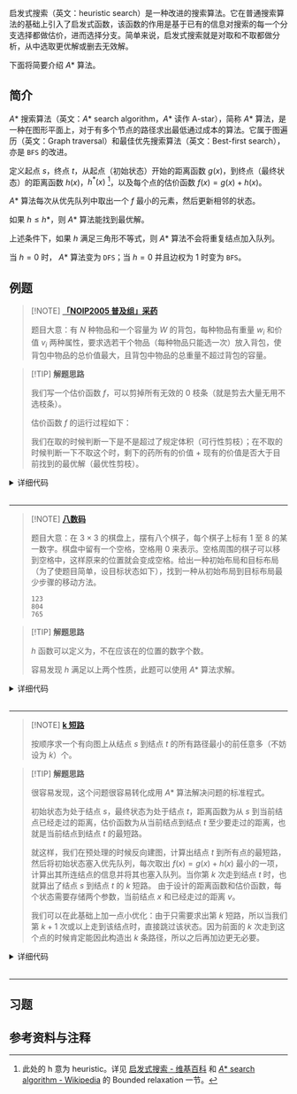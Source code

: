 启发式搜索（英文：heuristic search）是一种改进的搜索算法。它在普通搜索算法的基础上引入了启发式函数，该函数的作用是基于已有的信息对搜索的每一个分支选择都做估价，进而选择分支。简单来说，启发式搜索就是对取和不取都做分析，从中选取更优解或删去无效解。


下面将简要介绍 $A*$ 算法。

## 简介

$A*$ 搜索算法（英文：$A*$ search algorithm，$A*$ 读作 A-star），简称 $A*$ 算法，是一种在图形平面上，对于有多个节点的路径求出最低通过成本的算法。它属于图遍历（英文：Graph traversal）和最佳优先搜索算法（英文：Best-first search），亦是 `BFS` 的改进。

定义起点 $s$，终点 $t$，从起点（初始状态）开始的距离函数 $g(x)$，到终点（最终状态）的距离函数 $h(x)$，$h^{\ast}(x)$ [^note1]，以及每个点的估价函数 $f(x)=g(x)+h(x)$。

  $A*$ 算法每次从优先队列中取出一个 $f$ 最小的元素，然后更新相邻的状态。

如果 $h\leq h*$，则 $A*$ 算法能找到最优解。

上述条件下，如果 $h$ 满足三角形不等式，则 $A*$ 算法不会将重复结点加入队列。

当 $h=0$ 时， $A*$ 算法变为 `DFS`；当 $h=0$ 并且边权为 $1$ 时变为 `BFS`。

## 例题

> [!NOTE] **[「NOIP2005 普及组」采药](https://www.luogu.com.cn/problem/P1048)**
> 
> 题目大意：有 $N$ 种物品和一个容量为 $W$ 的背包，每种物品有重量 $w_i$ 和价值 $v_i$ 两种属性，要求选若干个物品（每种物品只能选一次）放入背包，使背包中物品的总价值最大，且背包中物品的总重量不超过背包的容量。

> [!TIP] **解题思路**
> 
> 我们写一个估价函数 $f$，可以剪掉所有无效的 $0$ 枝条（就是剪去大量无用不选枝条）。
> 
> 估价函数 $f$ 的运行过程如下：
> 
> 我们在取的时候判断一下是不是超过了规定体积（可行性剪枝）；在不取的时候判断一下不取这个时，剩下的药所有的价值 + 现有的价值是否大于目前找到的最优解（最优性剪枝）。

<details>
<summary>详细代码</summary>
<!-- tabs:start -->

##### **C++**

```cpp
```

##### **Python**

```python
```

<!-- tabs:end -->
</details>

<br>

* * *

> [!NOTE] **[八数码](https://www.luogu.com.cn/problem/P1379)**
> 
> 题目大意：在 $3\times 3$ 的棋盘上，摆有八个棋子，每个棋子上标有 $1$ 至 $8$ 的某一数字。棋盘中留有一个空格，空格用 $0$ 来表示。空格周围的棋子可以移到空格中，这样原来的位置就会变成空格。给出一种初始布局和目标布局（为了使题目简单，设目标状态如下），找到一种从初始布局到目标布局最少步骤的移动方法。
> 
> ```plain
> 123
> 804
> 765
> ```

> [!TIP] **解题思路**
> 
> $h$ 函数可以定义为，不在应该在的位置的数字个数。
> 
> 容易发现 $h$ 满足以上两个性质，此题可以使用 $A*$ 算法求解。


<details>
<summary>详细代码</summary>
<!-- tabs:start -->

##### **C++**

```cpp
int f(string state) {
    int res = 0;
    for (int i = 0; i < state.size(); i ++ )
        if (state[i] != 'x') {
            int t = state[i] - '1';
            res += abs(i / 3 - t / 3) + abs(i % 3 - t % 3);
        }
    return res;
}

string bfs(string start) {
    int dx[4] = {-1, 0, 1, 0}, dy[4] = {0, 1, 0, -1};
    char op[4] = {'u', 'r', 'd', 'l'};

    string end = "12345678x";
    unordered_map<string, int> dist;
    unordered_map<string, pair<string, char>> prev;
    priority_queue<pair<int, string>, vector<pair<int, string>>, greater<pair<int, string>>> heap;

    heap.push({f(start), start});
    dist[start] = 0;

    while (heap.size()) {
        auto t = heap.top();
        heap.pop();

        string state = t.second;

        if (state == end) break;

        int step = dist[state];
        int x, y;
        for (int i = 0; i < state.size(); i ++ )
            if (state[i] == 'x') {
                x = i / 3, y = i % 3;
                break;
            }
        string source = state;
        for (int i = 0; i < 4; i ++ ) {
            int a = x + dx[i], b = y + dy[i];
            if (a >= 0 && a < 3 && b >= 0 && b < 3) {
                swap(state[x * 3 + y], state[a * 3 + b]);
                if (!dist.count(state) || dist[state] > step + 1) {
                    dist[state] = step + 1;
                    prev[state] = {source, op[i]};
                    heap.push({dist[state] + f(state), state});
                }
                swap(state[x * 3 + y], state[a * 3 + b]);
            }
        }
    }

    string res;
    while (end != start) {
        res += prev[end].second;
        end = prev[end].first;
    }
    reverse(res.begin(), res.end());
    return res;
}

int main() {
    string g, c, seq;
    while (cin >> c) {
        g += c;
        if (c != "x") seq += c;
    }

    int t = 0;
    for (int i = 0; i < seq.size(); i ++ )
        for (int j = i + 1; j < seq.size(); j ++ )
            if (seq[i] > seq[j])
                t ++ ;

    if (t % 2) puts("unsolvable");
    else cout << bfs(g) << endl;

    return 0;
}
```

##### **Python**

```python
```

<!-- tabs:end -->
</details>

<br>

* * *

> [!NOTE] **[k 短路](https://www.luogu.com.cn/problem/P2483)**
> 
> 按顺序求一个有向图上从结点 $s$ 到结点 $t$ 的所有路径最小的前任意多（不妨设为 $k$）个。

> [!TIP] **解题思路**
> 
> 很容易发现，这个问题很容易转化成用 $A*$ 算法解决问题的标准程式。
> 
> 初始状态为处于结点 $s$，最终状态为处于结点 $t$，距离函数为从 $s$ 到当前结点已经走过的距离，估价函数为从当前结点到结点 $t$ 至少要走过的距离，也就是当前结点到结点 $t$ 的最短路。
> 
> 就这样，我们在预处理的时候反向建图，计算出结点 $t$ 到所有点的最短路，然后将初始状态塞入优先队列，每次取出 $f(x)=g(x)+h(x)$ 最小的一项，计算出其所连结点的信息并将其也塞入队列。当你第 $k$ 次走到结点 $t$ 时，也就算出了结点 $s$ 到结点 $t$ 的 $k$ 短路。
> 由于设计的距离函数和估价函数，每个状态需要存储两个参数，当前结点 $x$ 和已经走过的距离 $v$。
> 
> 我们可以在此基础上加一点小优化：由于只需要求出第 $k$ 短路，所以当我们第 $k+1$ 次或以上走到该结点时，直接跳过该状态。因为前面的 $k$ 次走到这个点的时候肯定能因此构造出 $k$ 条路径，所以之后再加边更无必要。

<details>
<summary>详细代码</summary>
<!-- tabs:start -->

##### **C++**

```cpp
typedef pair<int, int> PII;
typedef pair<int, PII> PIII;

const int N = 1010, M = 200010;

int n, m, S, T, K;
int h[N], rh[N], e[M], w[M], ne[M], idx;
int dist[N], cnt[N];
bool st[N];

void add(int h[], int a, int b, int c) {
    e[idx] = b, w[idx] = c, ne[idx] = h[a], h[a] = idx ++ ;
}

void dijkstra() {
    priority_queue<PII, vector<PII>, greater<PII>> heap;
    heap.push({0, T});

    memset(dist, 0x3f, sizeof dist);
    dist[T] = 0;

    while (heap.size()) {
        auto t = heap.top();
        heap.pop();

        int ver = t.y;
        if (st[ver]) continue;
        st[ver] = true;

        for (int i = rh[ver]; ~i; i = ne[i]) {
            int j = e[i];
            if (dist[j] > dist[ver] + w[i]) {
                dist[j] = dist[ver] + w[i];
                heap.push({dist[j], j});
            }
        }
    }
}

int astar() {
    priority_queue<PIII, vector<PIII>, greater<PIII>> heap;
    heap.push({dist[S], {0, S}});

    while (heap.size()) {
        auto t = heap.top();
        heap.pop();

        int ver = t.y.y, distance = t.y.x;
        cnt[ver] ++ ;
        if (cnt[T] == K) return distance;

        for (int i = h[ver]; ~i; i = ne[i]) {
            int j = e[i];
            if (cnt[j] < K)
                heap.push({distance + w[i] + dist[j], {distance + w[i], j}});
        }
    }

    return -1;
}

int main() {
    scanf("%d%d", &n, &m);
    memset(h, -1, sizeof h);
    memset(rh, -1, sizeof rh);

    for (int i = 0; i < m; i ++ ) {
        int a, b, c;
        scanf("%d%d%d", &a, &b, &c);
        add(h, a, b, c);
        add(rh, b, a, c);
    }
    scanf("%d%d%d", &S, &T, &K);
    if (S == T) K ++ ;

    dijkstra();
    printf("%d\n", astar());

    return 0;
}
```

##### **Python**

```python
```

<!-- tabs:end -->
</details>

<br>

* * *

## 习题


## 参考资料与注释

[^note1]: 此处的 h 意为 heuristic。详见 [启发式搜索 - 维基百科](https://zh.wikipedia.org/wiki/%E5%90%AF%E5%8F%91%E5%BC%8F%E6%90%9C%E7%B4%A2) 和 [  $A*$ search algorithm - Wikipedia](https://en.wikipedia.org/wiki/A*_search_algorithm#Bounded_relaxation) 的 Bounded relaxation 一节。
